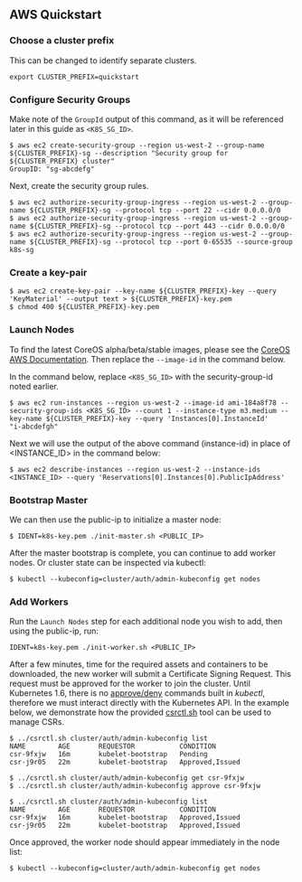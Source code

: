 ## AWS Quickstart

### Choose a cluster prefix

This can be changed to identify separate clusters.

```
export CLUSTER_PREFIX=quickstart
```

### Configure Security Groups

Make note of the `GroupId` output of this command, as it will be referenced later in this guide as `<K8S_SG_ID>`.

```
$ aws ec2 create-security-group --region us-west-2 --group-name ${CLUSTER_PREFIX}-sg --description "Security group for ${CLUSTER_PREFIX} cluster"
GroupID: "sg-abcdefg"
```

Next, create the security group rules.

```
$ aws ec2 authorize-security-group-ingress --region us-west-2 --group-name ${CLUSTER_PREFIX}-sg --protocol tcp --port 22 --cidr 0.0.0.0/0
$ aws ec2 authorize-security-group-ingress --region us-west-2 --group-name ${CLUSTER_PREFIX}-sg --protocol tcp --port 443 --cidr 0.0.0.0/0
$ aws ec2 authorize-security-group-ingress --region us-west-2 --group-name ${CLUSTER_PREFIX}-sg --protocol tcp --port 0-65535 --source-group k8s-sg
```

### Create a key-pair

```
$ aws ec2 create-key-pair --key-name ${CLUSTER_PREFIX}-key --query 'KeyMaterial' --output text > ${CLUSTER_PREFIX}-key.pem
$ chmod 400 ${CLUSTER_PREFIX}-key.pem
```

### Launch Nodes

To find the latest CoreOS alpha/beta/stable images, please see the [CoreOS AWS Documentation](https://coreos.com/os/docs/latest/booting-on-ec2.html). Then replace the `--image-id` in the command below.

In the command below, replace `<K8S_SG_ID>` with the security-group-id noted earlier.

```
$ aws ec2 run-instances --region us-west-2 --image-id ami-184a8f78 --security-group-ids <K8S_SG_ID> --count 1 --instance-type m3.medium --key-name ${CLUSTER_PREFIX}-key --query 'Instances[0].InstanceId'
"i-abcdefgh"
```

Next we will use the output of the above command (instance-id) in place of <INSTANCE_ID> in the command below:

```
$ aws ec2 describe-instances --region us-west-2 --instance-ids <INSTANCE_ID> --query 'Reservations[0].Instances[0].PublicIpAddress'
```

### Bootstrap Master

We can then use the public-ip to initialize a master node:

```
$ IDENT=k8s-key.pem ./init-master.sh <PUBLIC_IP>
```

After the master bootstrap is complete, you can continue to add worker nodes. Or cluster state can be inspected via kubectl:

```
$ kubectl --kubeconfig=cluster/auth/admin-kubeconfig get nodes
```

### Add Workers

Run the `Launch Nodes` step for each additional node you wish to add, then using the public-ip, run:

```
IDENT=k8s-key.pem ./init-worker.sh <PUBLIC_IP>
```

After a few minutes, time for the required assets and containers to be 
downloaded, the new worker will submit a Certificate Signing Request. This 
request must be approved for the worker to join the cluster. Until Kubernetes 
1.6, there is no [approve/deny] commands built in _kubectl_, therefore we must 
interact directly with the Kubernetes API. In the example below, we demonstrate
how the provided [csrctl.sh] tool can be used to manage CSRs.

```
$ ../csrctl.sh cluster/auth/admin-kubeconfig list
NAME        AGE       REQUESTOR           CONDITION
csr-9fxjw   16m       kubelet-bootstrap   Pending
csr-j9r05   22m       kubelet-bootstrap   Approved,Issued

$ ../csrctl.sh cluster/auth/admin-kubeconfig get csr-9fxjw
$ ../csrctl.sh cluster/auth/admin-kubeconfig approve csr-9fxjw

$ ../csrctl.sh cluster/auth/admin-kubeconfig list
NAME        AGE       REQUESTOR           CONDITION
csr-9fxjw   16m       kubelet-bootstrap   Approved,Issued
csr-j9r05   22m       kubelet-bootstrap   Approved,Issued
```

Once approved, the worker node should appear immediately in the node list:

```
$ kubectl --kubeconfig=cluster/auth/admin-kubeconfig get nodes
```

[approve/deny]: https://github.com/kubernetes/kubernetes/issues/30163
[csrctl.sh]: ../csrctl.sh